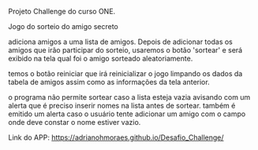 Projeto Challenge do curso ONE.

Jogo do sorteio do amigo secreto

adiciona amigos a uma lista de amigos. Depois de adicionar todas os amigos que irão participar do sorteio, usaremos o botão 'sortear' e será exibido na tela qual foi o amigo sorteado
aleatoriamente.

temos o botão reiniciar que irá reinicializar o jogo limpando os dados da tabela de amigos assim como as informações da tela anterior.

o programa não permite sortear caso a lista esteja vazia avisando com um alerta que é preciso inserir nomes na lista antes de sortear.
também é emitido um alerta caso o usuário tente adicionar um amigo com o campo onde deve constar o nome estiver vazio.

Link do APP: https://adrianohmoraes.github.io/Desafio_Challenge/
